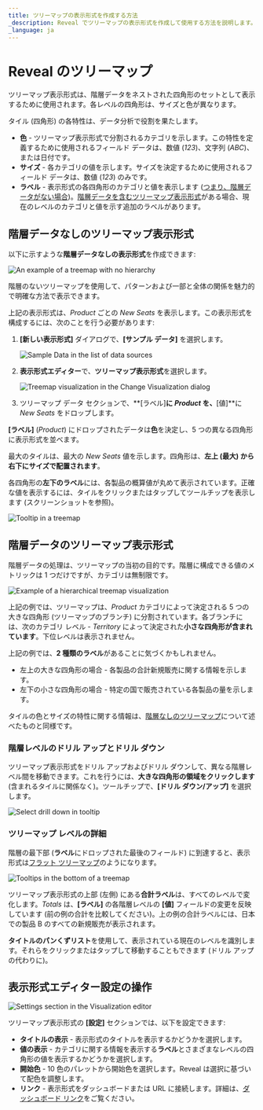 ```yaml
---
title: ツリーマップの表示形式を作成する方法
_description: Reveal でツリーマップの表示形式を作成して使用する方法を説明します。
_language: ja
---
```


# Reveal のツリーマップ

ツリーマップ表示形式は、階層データをネストされた四角形のセットとして表示するために使用されます。各レベルの四角形は、サイズと色が異なります。

タイル (四角形) の各特性は、データ分析で役割を果たします。

  * **色** - ツリーマップ表示形式で分割されるカテゴリを示します。この特性を定義するために使用されるフィールド データは、数値 (*123*)、文字列 (*ABC*)、または日付です。
  * **サイズ** - 各カテゴリの値を示します。サイズを決定するために使用されるフィールド データは、数値 (*123*) のみです。
  * **ラベル** - 表示形式の各四角形のカテゴリと値を表示します ([つまり、階層データがない場合](#階層データなしのツリーマップ表示形式))。[階層データを含むツリーマップ表示形式](#階層データのツリーマップ表示形式)がある場合、現在のレベルのカテゴリと値を示す追加のラベルがあります。


## 階層データなしのツリーマップ表示形式

以下に示すような**階層データなしの表示形式**を作成できます:

![An example of a treemap with no hierarchy](./images/treemap-visualization-without-hierarchical-data-example.png)

階層のないツリーマップを使用して、パターンおよび一部と全体の関係を魅力的で明確な方法で表示できます。

上記の表示形式は、*Product* ごとの *New Seats* を表示します。この表示形式を構成するには、次のことを行う必要があります:

1. **[新しい表示形式]** ダイアログで、**[サンプル データ]** を選択します。

    ![Sample Data in the list of data sources](images/sample-data-new-visualization-dialog.png)

2. **表示形式エディター**で、**ツリーマップ表示形式**を選択します。

    ![Treemap visualization in the Change Visualization dialog](images/treemap-chart-types.png)

3. ツリーマップ データ セクションで、**[ラベル]**に *Product* を、**[値]**に *New Seats* をドロップします。

**[ラベル]** (*Product*) にドロップされたデータは**色**を決定し、5 つの異なる四角形に表示形式を並べます。

最大のタイルは、最大の *New Seats* 値を示します。四角形は、**左上 (最大) から右下にサイズで配置されます**。

各四角形の**左下のラベル**には、各製品の概算値が丸めて表示されています。正確な値を表示するには、タイルをクリックまたはタップしてツールチップを表示します (スクリーンショットを参照)。

 ![Tooltip in a treemap](images/treemap-tooltip.png)

## 階層データのツリーマップ表示形式

階層データの処理は、ツリーマップの当初の目的です。階層に構成できる値のメトリックは 1 つだけですが、カテゴリは無制限です。

![Example of a hierarchical treemap visualization](images/treemap-visualization-hierarchical-data-example.png)

上記の例では、ツリーマップは、*Product* カテゴリによって決定される 5 つの大きな四角形 (ツリーマップのブランチ) に分割されています。各ブランチには、次のカテゴリ レベル - *Territory* によって決定された**小さな四角形が含まれています**。下位レベルは表示されません。

上記の例では、**2 種類のラベル**があることに気づくかもしれません。

- 左上の大きな四角形の場合 - 各製品の合計新規販売に関する情報を示します。
- 左下の小さな四角形の場合 - 特定の国で販売されている各製品の量を示します。

タイルの色とサイズの特性に関する情報は、[階層なしのツリーマップ](#階層データなしのツリーマップ表示形式)について述べたものと同様です。

### 階層レベルのドリル アップとドリル ダウン

ツリーマップ表示形式をドリル アップおよびドリル ダウンして、異なる階層レベル間を移動できます。これを行うには、**大きな四角形の領域をクリックします** (含まれるタイルに関係なく)。ツールチップで、**[ドリル ダウン/アップ]** を選択します。

![Select drill down in tooltip](images/drilling-option-hierarchy-level.png)

### ツリーマップ レベルの詳細

階層の最下部 (**ラベル**にドロップされた最後のフィールド) に到達すると、表示形式は[フラット ツリーマップ](#階層データなしのツリーマップ表示形式)のようになります。

![Tooltips in the bottom of a treemap](images/treemap-totals-label.png)

ツリーマップ表示形式の上部 (左側) にある**合計ラベル**は、すべてのレベルで変化します。*Totals* は、**[ラベル]** の各階層レベルの **[値]** フィールドの変更を反映しています (前の例の合計を比較してください)。上の例の合計ラベルには、日本での製品 B のすべての新規販売が表示されます。

**タイトルのパンくずリスト**を使用して、表示されている現在のレベルを識別します。それらをクリックまたはタップして移動することもできます (ドリル アップの代わりに)。

## 表示形式エディター設定の操作

![Settings section in the Visualization editor](images/treemap-settings-visualization-editor.png)

ツリーマップ表示形式の **[設定]** セクションでは、以下を設定できます:

- **タイトルの表示** - 表示形式のタイトルを表示するかどうかを選択します。
- **値の表示** - カテゴリに関する情報を表示する**ラベル**とさまざまなレベルの四角形の値を表示するかどうかを選択します。
- **開始色** - 10 色のパレットから開始色を選択します。Reveal は選択に基づいて配色を調整します。
- **リンク** - 表示形式をダッシュボードまたは URL に接続します。詳細は、[ダッシュボード リンク](../dashboard-linking.md)をご覧ください。
